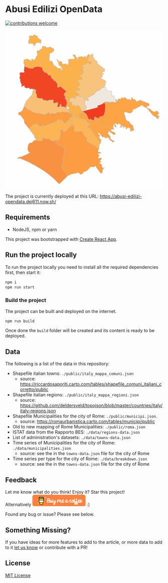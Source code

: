 # Abusi Edilizi OpenData

[![contributions welcome](https://img.shields.io/badge/contributions-welcome-brightgreen.svg?style=flat)](https://github.com/dej611/abusi-edilizi-opendata/issues)


![Abusi edilizi Roma](https://raw.githubusercontent.com/dej611/abusi-edilizi-opendata/master/public/front.gif)

The project is currently deployed at this URL: 
https://abusi-edilizi-opendata.dej611.now.sh/

## Requirements

* NodeJS, npm or yarn

This project was bootstrapped with [Create React App](https://github.com/facebookincubator/create-react-app).

## Run the project locally

To run the project locally you need to install all the required dependencies first, then start it:

```sh
npm i
npm run start
```

### Build the project

The project can be built and deployed on the internet.

```sh
npm run build
```

Once done the `build` folder will be created and its content is ready to be deployed.

## Data

The following is a list of the data in this repository:
* Shapefile italian towns: `./public/italy_mappa_comuni.json`
  * source: https://riccardosaporiti.carto.com/tables/shapefile_comuni_italiani_corretto/public
* Shapefile italian regions: `./public/italy_mappa_regioni.json`
  * source: https://github.com/deldersveld/topojson/blob/master/countries/italy/italy-regions.json
* Shapefile Municipalities for the city of Rome: `./public/municipi.json`.
  * source: https://romaurbanistica.carto.com/tables/municipi/public
* Old to new mapping of Rome Municipalities: `./public/roma.json`
* ISTAT data from the Rapporto BES: `./data/regions-data.json`
* List of administration's datasets: `./data/towns-data.json`
* Time series of Municipalities for the city of Rome: `./data/municipalities.json`
  * source: see the in the `towns-data.json` file for the city of Rome
* Time series per type for the city of Rome: `./data/breakdown.json`
  * source: see the in the `towns-data.json` file for the city of Rome

## Feedback

Let me know what do you think!
Enjoy it? Star this project!  
Alternatively [![But me a coffee](https://raw.githubusercontent.com/dej611/abusi-edilizi-opendata/master/public/buy_me_coffee.png)](https://www.buymeacoffee.com/dej611) :)  

Found any bug or issue? Please see below.

## Something Missing?

If you have ideas for more features to add to the article, or more data to add to it [let us know](https://github.com/dej611/abusi-edilizi-opendata/issues) or contribute with a PR!

## License

[MIT License](https://github.com/dej611/abusi-edilizi-opendata/blob/master/LICENSE)
